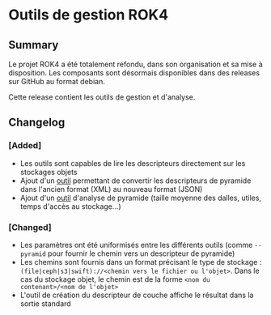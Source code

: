 # Outils de gestion ROK4

## Summary

Le projet ROK4 a été totalement refondu, dans son organisation et sa mise à disposition. Les composants sont désormais disponibles dans des releases sur GitHub au format debian.

Cette release contient les outils de gestion et d'analyse.

## Changelog

### [Added]

* Les outils sont capables de lire les descripteurs directement sur les stockages objets
* Ajout d'un [outil](README.md#convert2json) permettant de convertir les descripteurs de pyramide dans l'ancien format (XML) au nouveau format (JSON)
* Ajout d'un [outil](README.md#pyrolyse) d'analyse de pyramide (taille moyenne des dalles, utiles, temps d'accès au stockage...)

### [Changed]

* Les paramètres ont été uniformisés entre les différents outils (comme `--pyramid` pour fournir le chemin vers un descripteur de pyramide)
* Les chemins sont fournis dans un format précisant le type de stockage : `(file|ceph|s3|swift)://<chemin vers le fichier ou l'objet>`. Dans le cas du stockage objet, le chemin est de la forme `<nom du contenant>/<nom de l'objet>`
* L'outil de création du descripteur de couche affiche le résultat dans la sortie standard

<!-- 
### [Added]

### [Changed]

### [Deprecated]

### [Removed]

### [Fixed]

### [Security] 
-->